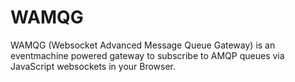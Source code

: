 # WAMQG

WAMQG (Websocket Advanced Message Queue Gateway) is an eventmachine powered 
gateway to subscribe to AMQP queues via JavaScript websockets in your Browser.